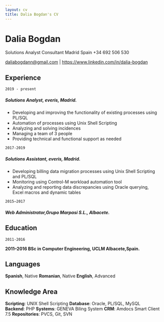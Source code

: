 ```yaml
---
layout: cv
title: Dalia Bogdan's CV
---
```

# Dalia Bogdan
Solutions Analyst Consultant
Madrid 
Spain
+34 692 506 530

<div id="webaddress">
<a href="daliabogdann@gmail.com">daliabogdann@gmail.com</a> |
<a href="https://www.linkedin.com/in/dalia-bogdan">https://www.linkedin.com/in/dalia-bogdan</a>
</div>


## Experience

`2019 - present`

##### Solutions Analyst, everis, Madrid.

- Developing and improving the functionality of existing processes using PL/SQL
- Automation of processes using Unix Shell Scripting
- Analyzing and solving incidences 
- Managing a team of 3 people
- Providing technical and functional support as needed
   
`2017-2019`

##### Solutions Assistant, everis, Madrid.

- Developing billing data migration processes using Unix Shell Scripting and PL/SQL 
- Monitoring using Control-M workload automation tool 
- Analyzing and reporting data discrepancies using Oracle querying, Excel macros and dynamic tables
  
`2015–2017` 

##### Web Administrator,Grupo Marpasi S.L., Albacete.





## Education

`2011-2016`

__2011–2016 BSc in Computer Engineering, UCLM Albacete,Spain.__


## Languages

__Spanish__, Native
__Romanian__, Native
__English__, Advanced



## Knowledge Area

__Scripting__: UNIX Shell Scripting
__Database__: Oracle, PL/SQL, MySQL
__Backend__: PHP
__Systems__: GENEVA Biling System
__CRM__: Amdocs Smart Client 7.5
__Repositories__: PVCS, Git, SVN